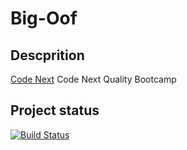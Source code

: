 # Big-Oof

## Descprition
[Code Next](https://codenext.withgoogle.com/) Code Next Quality Bootcamp

## Project status

[![Build Status](https://travis-ci.org/AndyTheGo/Big-Oof.svg?branch=master)](https://travis-ci.org/AndyTheGo/Big-Oof)
